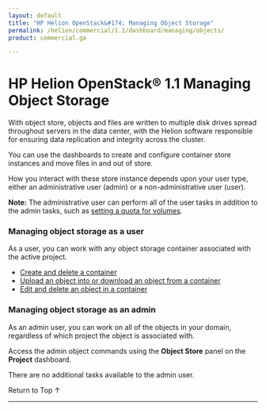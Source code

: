 ```yaml
---
layout: default
title: "HP Helion OpenStack&#174; Managing Object Storage"
permalink: /helion/commercial/1.1/dashboard/managing/objects/
product: commercial.ga

---
```

<!--PUBLISHED-->

<script>

function PageRefresh {
onLoad="window.refresh"
}

PageRefresh();

</script>

<!--
<p style="font-size: small;"> <a href="/helion/commercial/1.1/ga1/install/">&#9664; PREV</a> | <a href="/helion/commercial/1.1/ga1/install-overview/">&#9650; UP</a> | <a href="/helion/commercial/1.1/ga1/">NEXT &#9654;</a> 
-->

# HP Helion OpenStack&#174; 1.1 Managing Object Storage

With object store, objects and files are written to multiple disk drives spread throughout servers in the data center, with the Helion software responsible for ensuring data replication and integrity across the cluster.

You can use the dashboards to create and configure container store instances and move files in and out of store. 
<p>How you interact with these store instance depends upon your user type, either an administrative user (admin) or a non-administrative user (user). 

**Note:** The administrative user can perform all of the user tasks in addition to the admin tasks, such as [setting a quota for volumes](/helion/commercial/1.1/dashboard/managing/projects/).

### Managing object storage as a user ###

As a user, you can work with any object storage container associated with the active project. 

* [Create and delete a container](/helion/commercial/1.1/dashboard/managing/container/create/)
* [Upload an object into or download an object from a container](/helion/commercial/1.1/dashboard/managing/container/upload/)
* [Edit and delete an object in a container](/helion/commercial/1.1/dashboard/managing/container/edit/)

### Managing object storage as an admin ###

As an admin user, you can work on all of the objects in your domain, regardless of which project the object is associated with. 

Access the admin object commands using the **Object Store** panel on the **Project** dashboard.

There are no additional tasks available to the admin user.

<a href="#top" style="padding:14px 0px 14px 0px; text-decoration: none;"> Return to Top &#8593; </a>


----

